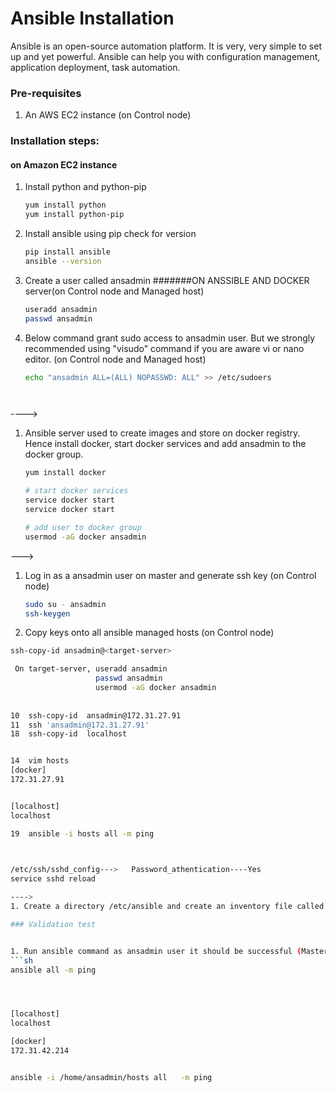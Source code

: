 # Ansible Installation

Ansible is an open-source automation platform. It is very, very simple to set up and yet powerful. Ansible can help you with configuration management, application deployment, task automation.

### Pre-requisites

1. An AWS EC2 instance (on Control node)

### Installation steps:
#### on Amazon EC2 instance

1. Install python and python-pip
   ```sh
   yum install python
   yum install python-pip
   ```
1. Install ansible using pip check for version
    ```sh
    pip install ansible
   ansible --version
   ```
   
1. Create a user called ansadmin   #######ON ANSSIBLE AND DOCKER server(on Control node and Managed host)  
   ```sh
   useradd ansadmin
   passwd ansadmin
   ```
1. Below command grant sudo access to ansadmin user. But we strongly recommended using "visudo" command if you are aware vi or nano editor.  (on Control node and Managed host)
   ```sh
   echo "ansadmin ALL=(ALL) NOPASSWD: ALL" >> /etc/sudoers
   ```
   

   ```


   ```
---->

1. Ansible server used to create images and store on docker registry. Hence install docker, start docker services and add ansadmin to the docker group. 
   ```sh
   yum install docker
   
   # start docker services 
   service docker start
   service docker start 
   
   # add user to docker group 
   usermod -aG docker ansadmin

   ```
 

--->
1. Log in as a ansadmin user on master and generate ssh key (on Control node)
   ```sh 
   sudo su - ansadmin
   ssh-keygen
   
  1. Copy keys onto all ansible managed hosts (on Control node)
   ```sh 
   ssh-copy-id ansadmin@<target-server>
   
    On target-server, useradd ansadmin
                      passwd ansadmin
                      usermod -aG docker ansadmin
                      
    
  10  ssh-copy-id  ansadmin@172.31.27.91
   11  ssh 'ansadmin@172.31.27.91'
   18  ssh-copy-id  localhost
   
   
   14  vim hosts
[docker]
172.31.27.91


[localhost]
localhost

   19  ansible -i hosts all -m ping

    

 /etc/ssh/sshd_config--->   Password_athentication----Yes
service sshd reload 
   
---->  
1. Create a directory /etc/ansible and create an inventory file called "hosts" add control node and managed hosts IP addresses to it. 
 
### Validation test

   
1. Run ansible command as ansadmin user it should be successful (Master)
   ```sh 
   ansible all -m ping
   
   
   
   
[localhost]
localhost

[docker]
172.31.42.214


   ansible -i /home/ansadmin/hosts all   -m ping


   ```
